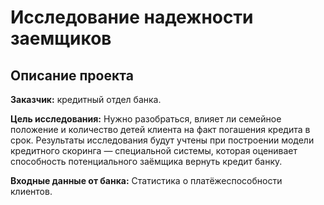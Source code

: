 # Исследование надежности заемщиков
## Описание проекта
**Заказчик:** кредитный отдел банка.

**Цель исследования:** Нужно разобраться, влияет ли семейное положение и количество детей клиента на факт погашения кредита в срок. 
Результаты исследования будут учтены при построении модели кредитного скоринга — специальной системы, которая оценивает способность потенциального заёмщика вернуть кредит банку.

**Входные данные от банка:** Статистика о платёжеспособности клиентов.
